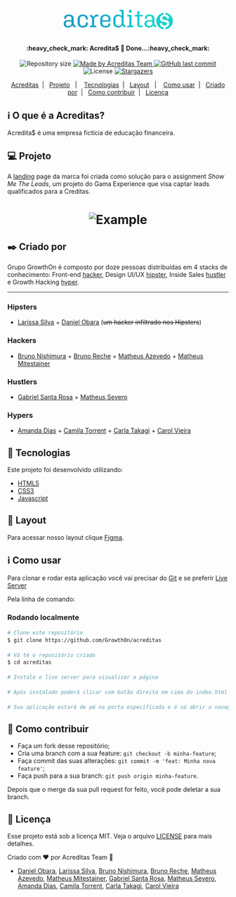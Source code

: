 <h1 align="center">
    <img alt="Acreditas" title="#Acredita$" src=".github/logo.svg" width="250px" />
</h1>

<h4 align="center"> 
	:heavy_check_mark: Acredita$ 🚀 Done...:heavy_check_mark:
</h4>
<p align="center">	
  <img alt="Repository size" src="https://img.shields.io/github/repo-size/GrowthOn/acreditas">
	
  <a href="https://www.facebook.com/Acreditas-101877318417449">
    <img alt="Made by Acreditas Team" src="https://img.shields.io/badge/made%20by-AcreditasTeam-%2304D361">
  </a>
  
  <a href="https://github.com/GrowthOn/acreditas/commits/master">
    <img alt="GitHub last commit" src="https://img.shields.io/github/last-commit/GrowthOn/acreditas">
  </a>

  <img alt="License" src="https://img.shields.io/badge/license-MIT-brightgreen">
   <a href="https://github.com/GrowthOn/acreditas/stargazers">
    <img alt="Stargazers" src="https://img.shields.io/github/stars/GrowthOn/acreditas?style=social">
  </a>
</p>
<p align="center">
  <a href="#-acreditas">Acreditas</a>&nbsp;&nbsp;|&nbsp;&nbsp;
  <a href="#-projeto">Projeto</a>&nbsp;&nbsp;&nbsp;|&nbsp;&nbsp;&nbsp;
  <a href="#rocket-Tecnologias">Tecnologias</a>&nbsp;&nbsp;|&nbsp;&nbsp;
  <a href="#-layout">Layout</a>&nbsp;&nbsp;&nbsp;|&nbsp;&nbsp;&nbsp;
  <a href="#-Como-usar">Como usar</a>&nbsp;&nbsp;|&nbsp;&nbsp;
	<a href="#black_nib-criado-por">Criado por</a>&nbsp;&nbsp;|&nbsp;&nbsp;
  <a href="#-Como-contribuir">Como contribuir</a>&nbsp;&nbsp;|&nbsp;&nbsp;
  <a href="#memo-licença">Licença</a>
</p>

## :information_source: O que é a Acreditas?

Acredita$ é uma empresa fictícia de educação financeira. 

## 💻 Projeto

A [landing](https://growthon.github.io/acreditas/) page da marca foi criada como solução para o assignment *Show Me The Leads*, um projeto do Gama Experience que visa captar leads qualificados para a Creditas.

<h1 align="center">
    <img alt="Example" title="Example" src=".github/Demo-acreditas.gif" width="500px" />
</h1>

## :black_nib: Criado por
Grupo GrowthOn é composto por doze pessoas distribuídas em 4 stacks de conhecimento: Front-end [hacker](#-Hackers), Design UI/UX [hipster](#-Hipsters), Inside Sales [hustler](#-hustlers) e 
Growth Hacking [hyper](#-Hypers). 

<hr/>

### Hipsters
- [Larissa Silva](https://www.linkedin.com/in/larissa-cp-silva/) + 
[Daniel Obara](https://www.linkedin.com/in/danielobara/) (<s>um hacker infiltrado nos Hipsters</s>)

### Hackers
- [Bruno Nishimura](https://www.linkedin.com/in/bruno-nishimura/) + [Bruno Reche](https://www.linkedin.com/in/bruno-reche-287ab130/) + [Matheus Azevedo](https://www.linkedin.com/in/matheusjazevedo/) + [Matheus Mitestainer](https://www.linkedin.com/in/mitestainer/)

### Hustlers
- [Gabriel Santa Rosa](https://www.linkedin.com/in/gabrielsantarosa/) + [Matheus Severo](https://www.linkedin.com/in/matheus-severo-fernandes-20072a22/)

### Hypers
- [Amanda Dias]() + [Camila Torrent](https://www.linkedin.com/in/ctorrente/) + [Carla Takagi](https://www.linkedin.com/in/carla-lurie-takagi-89b03914b/) + [Carol Vieira](https://www.linkedin.com/in/anacarolinavieira/)


## :rocket: Tecnologias

Este projeto foi desenvolvido utilizando:

- [HTML5](https://developer.mozilla.org/pt-BR/docs/Web/HTML/HTML5)
- [CSS3](https://developer.mozilla.org/pt-BR/docs/Web/CSS)
- [Javascript](https://developer.mozilla.org/pt-BR/docs/Glossario/JavaScript)

## 🔖 Layout

Para acessar nosso layout clique [Figma](https://www.figma.com/file/ZI66bLVJ3kD4ABqXomAwdd/ACREDITA-prot%C3%B3tipo-4?node-id=2%3A0).

## :information_source: Como usar
Para clonar e rodar esta aplicação você vai precisar do [Git](https://git-scm.com) e se preferir [Live Server](https://marketplace.visualstudio.com/items?itemName=ritwickdey.LiveServer)

Pela linha de comando:

### Rodando localmente

```bash
# Clone este repositório
$ git clone https://github.com/GrowthOn/acreditas

# Vá té o repositório criado
$ cd acreditas

# Instale o live server para visualizar a página

# Após instalado poderá clicar com botão direito em cima do index.html dentro do VSCode 

# Sua aplicação estará de pé na porta especificada e é só abrir o navegador

```

## 🤔 Como contribuir

- Faça um fork desse repositório;
- Cria uma branch com a sua feature: `git checkout -b minha-feature`;
- Faça commit das suas alterações: `git commit -m 'feat: Minha nova feature'`;
- Faça push para a sua branch: `git push origin minha-feature`.

Depois que o merge da sua pull request for feito, você pode deletar a sua branch.

## :memo: Licença

Esse projeto está sob a licença MIT. Veja o arquivo [LICENSE](https://github.com/GrowthOn/acreditas/blob/master/LICENSE) para mais detalhes.

Criado com ♥ por Acreditas Team :wave: 
- [Daniel Obara](https://www.linkedin.com/in/danielobara/), [Larissa Silva](https://www.linkedin.com/in/larissa-cp-silva/), [Bruno Nishimura](https://www.linkedin.com/in/bruno-nishimura/), [Bruno Reche](https://www.linkedin.com/in/bruno-reche-287ab130/), [Matheus Azevedo](https://www.linkedin.com/in/matheusjazevedo/), [Matheus Mitestainer](https://www.linkedin.com/in/mitestainer/), [Gabriel Santa Rosa](https://www.linkedin.com/in/gabrielsantarosa/), [Matheus Severo](https://www.linkedin.com/in/matheus-severo-fernandes-20072a22/), [Amanda Dias](), [Camila Torrent](https://www.linkedin.com/in/ctorrente/), [Carla Takagi](https://www.linkedin.com/in/carla-lurie-takagi-89b03914b/), [Carol Vieira](https://www.linkedin.com/in/anacarolinavieira/)
